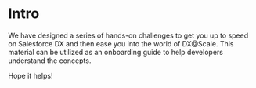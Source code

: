 # Intro

We have designed a series of hands-on challenges to get you up to speed on Salesforce DX and then ease you into the world of DX@Scale. This material can be utilized as an onboarding guide to help developers understand the concepts.

Hope it helps! 

